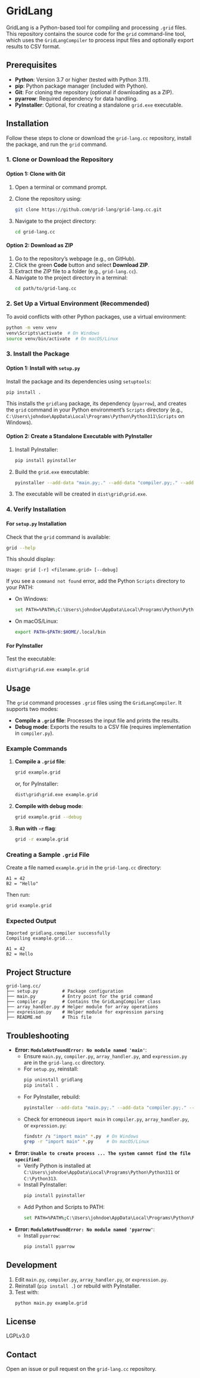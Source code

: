 # GridLang

GridLang is a Python-based tool for compiling and processing `.grid` files. This repository contains the source code for the `grid` command-line tool, which uses the `GridLangCompiler` to process input files and optionally export results to CSV format.

## Prerequisites

- **Python**: Version 3.7 or higher (tested with Python 3.11).
- **pip**: Python package manager (included with Python).
- **Git**: For cloning the repository (optional if downloading as a ZIP).
- **pyarrow**: Required dependency for data handling.
- **PyInstaller**: Optional, for creating a standalone `grid.exe` executable.

## Installation

Follow these steps to clone or download the `grid-lang.cc` repository, install the package, and run the `grid` command.

### 1. Clone or Download the Repository

#### Option 1: Clone with Git

1. Open a terminal or command prompt.
2. Clone the repository using:

   ```bash
   git clone https://github.com/grid-lang/grid-lang.cc.git
   ```

3. Navigate to the project directory:
   ```bash
   cd grid-lang.cc
   ```

#### Option 2: Download as ZIP

1. Go to the repository’s webpage (e.g., on GitHub).
2. Click the green **Code** button and select **Download ZIP**.
3. Extract the ZIP file to a folder (e.g., `grid-lang.cc`).
4. Navigate to the project directory in a terminal:
   ```bash
   cd path/to/grid-lang.cc
   ```

### 2. Set Up a Virtual Environment (Recommended)

To avoid conflicts with other Python packages, use a virtual environment:

```bash
python -m venv venv
venv\Scripts\activate  # On Windows
source venv/bin/activate  # On macOS/Linux
```

### 3. Install the Package

#### Option 1: Install with `setup.py`

Install the package and its dependencies using `setuptools`:

```bash
pip install .
```

This installs the `gridlang` package, its dependency (`pyarrow`), and creates the `grid` command in your Python environment’s `Scripts` directory (e.g., `C:\Users\johndoe\AppData\Local\Programs\Python\Python311\Scripts` on Windows).

#### Option 2: Create a Standalone Executable with PyInstaller

1. Install PyInstaller:
   ```bash
   pip install pyinstaller
   ```
2. Build the `grid.exe` executable:
   ```bash
   pyinstaller --add-data "main.py;." --add-data "compiler.py;." --add-data "array_handler.py;." --add-data "expression.py;." --name grid main.py
   ```
3. The executable will be created in `dist\grid\grid.exe`.

### 4. Verify Installation

#### For `setup.py` Installation

Check that the `grid` command is available:

```bash
grid --help
```

This should display:

```
Usage: grid [-r] <filename.grid> [--debug]
```

If you see a `command not found` error, add the Python `Scripts` directory to your PATH:

- On Windows:
  ```bash
  set PATH=%PATH%;C:\Users\johndoe\AppData\Local\Programs\Python\Python311\Scripts
  ```
- On macOS/Linux:
  ```bash
  export PATH=$PATH:$HOME/.local/bin
  ```

#### For PyInstaller

Test the executable:

```bash
dist\grid\grid.exe example.grid
```

## Usage

The `grid` command processes `.grid` files using the `GridLangCompiler`. It supports two modes:

- **Compile a `.grid` file**: Processes the input file and prints the results.
- **Debug mode**: Exports the results to a CSV file (requires implementation in `compiler.py`).

### Example Commands

1. **Compile a `.grid` file**:

   ```bash
   grid example.grid
   ```

   or, for PyInstaller:

   ```bash
   dist\grid\grid.exe example.grid
   ```

2. **Compile with debug mode**:

   ```bash
   grid example.grid --debug
   ```

3. **Run with `-r` flag**:
   ```bash
   grid -r example.grid
   ```

### Creating a Sample `.grid` File

Create a file named `example.grid` in the `grid-lang.cc` directory:

```
A1 = 42
B2 = "Hello"
```

Then run:

```bash
grid example.grid
```

### Expected Output

```
Imported gridlang.compiler successfully
Compiling example.grid...

A1 = 42
B2 = Hello
```

## Project Structure

```
grid-lang.cc/
├── setup.py         # Package configuration
├── main.py          # Entry point for the grid command
├── compiler.py      # Contains the GridLangCompiler class
├── array_handler.py # Helper module for array operations
├── expression.py    # Helper module for expression parsing
├── README.md        # This file
```

## Troubleshooting

- **Error: `ModuleNotFoundError: No module named 'main'`**:
  - Ensure `main.py`, `compiler.py`, `array_handler.py`, and `expression.py` are in the `grid-lang.cc` directory.
  - For `setup.py`, reinstall:
    ```bash
    pip uninstall gridlang
    pip install .
    ```
  - For PyInstaller, rebuild:
    ```bash
    pyinstaller --add-data "main.py;." --add-data "compiler.py;." --add-data "array_handler.py;." --add-data "expression.py;." --name grid main.py
    ```
  - Check for erroneous `import main` in `compiler.py`, `array_handler.py`, or `expression.py`:
    ```bash
    findstr /s "import main" *.py  # On Windows
    grep -r "import main" *.py     # On macOS/Linux
    ```
- **Error: `Unable to create process ... The system cannot find the file specified`**:
  - Verify Python is installed at `C:\Users\johndoe\AppData\Local\Programs\Python\Python311` or `C:\Python313`.
  - Install PyInstaller:
    ```bash
    pip install pyinstaller
    ```
  - Add Python and Scripts to PATH:
    ```bash
    set PATH=%PATH%;C:\Users\johndoe\AppData\Local\Programs\Python\Python311;C:\Users\johndoe\AppData\Local\Programs\Python\Python311\Scripts
    ```
- **Error: `ModuleNotFoundError: No module named 'pyarrow'`**:
  - Install `pyarrow`:
    ```bash
    pip install pyarrow
    ```

## Development

1. Edit `main.py`, `compiler.py`, `array_handler.py`, or `expression.py`.
2. Reinstall (`pip install .`) or rebuild with PyInstaller.
3. Test with:
   ```bash
   python main.py example.grid
   ```

## License

LGPLv3.0

## Contact

Open an issue or pull request on the `grid-lang.cc` repository.
